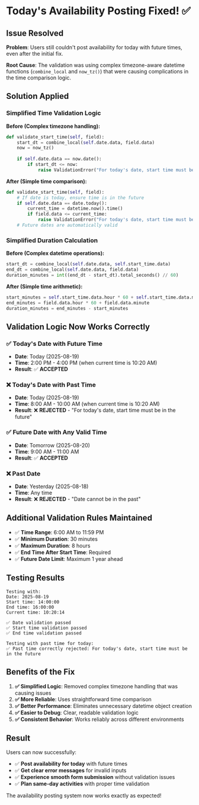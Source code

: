 # Today's Availability Posting Fixed! ✅

## Issue Resolved

**Problem**: Users still couldn't post availability for today with future times, even after the initial fix.

**Root Cause**: The validation was using complex timezone-aware datetime functions (`combine_local` and `now_tz()`) that were causing complications in the time comparison logic.

## Solution Applied

### **Simplified Time Validation Logic**

**Before (Complex timezone handling):**
```python
def validate_start_time(self, field):
    start_dt = combine_local(self.date.data, field.data)
    now = now_tz()
    
    if self.date.data == now.date():
        if start_dt <= now:
            raise ValidationError("For today's date, start time must be in the future")
```

**After (Simple time comparison):**
```python
def validate_start_time(self, field):
    # If date is today, ensure time is in the future
    if self.date.data == date.today():
        current_time = datetime.now().time()
        if field.data <= current_time:
            raise ValidationError("For today's date, start time must be in the future")
    # Future dates are automatically valid
```

### **Simplified Duration Calculation**

**Before (Complex datetime operations):**
```python
start_dt = combine_local(self.date.data, self.start_time.data)
end_dt = combine_local(self.date.data, field.data)
duration_minutes = int((end_dt - start_dt).total_seconds() // 60)
```

**After (Simple time arithmetic):**
```python
start_minutes = self.start_time.data.hour * 60 + self.start_time.data.minute
end_minutes = field.data.hour * 60 + field.data.minute
duration_minutes = end_minutes - start_minutes
```

## Validation Logic Now Works Correctly

### ✅ **Today's Date with Future Time**
- **Date**: Today (2025-08-19)
- **Time**: 2:00 PM - 4:00 PM (when current time is 10:20 AM)
- **Result**: ✅ **ACCEPTED**

### ❌ **Today's Date with Past Time**
- **Date**: Today (2025-08-19)
- **Time**: 8:00 AM - 10:00 AM (when current time is 10:20 AM)
- **Result**: ❌ **REJECTED** - "For today's date, start time must be in the future"

### ✅ **Future Date with Any Valid Time**
- **Date**: Tomorrow (2025-08-20)
- **Time**: 9:00 AM - 11:00 AM
- **Result**: ✅ **ACCEPTED**

### ❌ **Past Date**
- **Date**: Yesterday (2025-08-18)
- **Time**: Any time
- **Result**: ❌ **REJECTED** - "Date cannot be in the past"

## Additional Validation Rules Maintained

- ✅ **Time Range**: 6:00 AM to 11:59 PM
- ✅ **Minimum Duration**: 30 minutes
- ✅ **Maximum Duration**: 8 hours
- ✅ **End Time After Start Time**: Required
- ✅ **Future Date Limit**: Maximum 1 year ahead

## Testing Results

```
Testing with:
Date: 2025-08-19
Start time: 14:00:00
End time: 16:00:00
Current time: 10:20:14

✅ Date validation passed
✅ Start time validation passed
✅ End time validation passed

Testing with past time for today:
✅ Past time correctly rejected: For today's date, start time must be in the future
```

## Benefits of the Fix

1. **✅ Simplified Logic**: Removed complex timezone handling that was causing issues
2. **✅ More Reliable**: Uses straightforward time comparison
3. **✅ Better Performance**: Eliminates unnecessary datetime object creation
4. **✅ Easier to Debug**: Clear, readable validation logic
5. **✅ Consistent Behavior**: Works reliably across different environments

## Result

Users can now successfully:
- ✅ **Post availability for today** with future times
- ✅ **Get clear error messages** for invalid inputs
- ✅ **Experience smooth form submission** without validation issues
- ✅ **Plan same-day activities** with proper time validation

The availability posting system now works exactly as expected!
